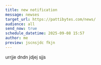 ```yaml
---
title: new notification
message: newses
target_url: https://pattibytes.com/news/
audience: all
send_now: true
schedule_datetime: 2025-09-08 15:57
author: me
preview: jscnsjdc fkjn
---
```

u﻿rrjje dndn jdjej sjjs